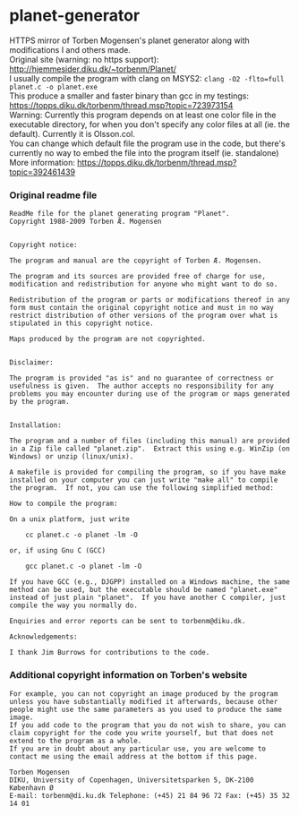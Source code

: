 # planet-generator
HTTPS mirror of Torben Mogensen's planet generator along with modifications I and others made.  
Original site (warning: no https support): http://hjemmesider.diku.dk/~torbenm/Planet/  
I usually compile the program with clang on MSYS2: `clang -O2 -flto=full planet.c -o planet.exe`  
This produce a smaller and faster binary than gcc in my testings:  
https://topps.diku.dk/torbenm/thread.msp?topic=723973154  
Warning: Currently this program depends on at least one color file in the executable directory, for when you don't specify any color files at all (ie. the default). Currently it is Olsson.col.  
You can change which default file the program use in the code, but there's currently no way to embed the file into the program itself (ie. standalone)  
More information: https://topps.diku.dk/torbenm/thread.msp?topic=392461439  

### Original readme file
```
ReadMe file for the planet generating program "Planet".
Copyright 1988-2009 Torben Æ. Mogensen


Copyright notice:

The program and manual are the copyright of Torben Æ. Mogensen.

The program and its sources are provided free of charge for use,
modification and redistribution for anyone who might want to do so.

Redistribution of the program or parts or modifications thereof in any
form must contain the original copyright notice and must in no way
restrict distribution of other versions of the program over what is
stipulated in this copyright notice.

Maps produced by the program are not copyrighted.


Disclaimer:

The program is provided "as is" and no guarantee of correctness or
usefulness is given.  The author accepts no responsibility for any
problems you may encounter during use of the program or maps generated
by the program.


Installation:

The program and a number of files (including this manual) are provided
in a Zip file called "planet.zip".  Extract this using e.g. WinZip (on
Windows) or unzip (linux/unix).

A makefile is provided for compiling the program, so if you have make
installed on your computer you can just write "make all" to compile
the program.  If not, you can use the following simplified method:

How to compile the program:

On a unix platform, just write

	cc planet.c -o planet -lm -O

or, if using Gnu C (GCC)

	gcc planet.c -o planet -lm -O

If you have GCC (e.g., DJGPP) installed on a Windows machine, the same
method can be used, but the executable should be named "planet.exe"
instead of just plain "planet".  If you have another C compiler, just
compile the way you normally do.

Enquiries and error reports can be sent to torbenm@diku.dk.

Acknowledgements:

I thank Jim Burrows for contributions to the code.
```
### Additional copyright information on Torben's website
```Both the program itself and maps created by the program are free for use, modification and reproduction, both privately and for commercial purposes, as long as this does not limit what other people may do with the program and images they produce with the program.  
For example, you can not copyright an image produced by the program unless you have substantially modified it afterwards, because other people might use the same parameters as you used to produce the same image.  
If you add code to the program that you do not wish to share, you can claim copyright for the code you write yourself, but that does not extend to the program as a whole.  
If you are in doubt about any particular use, you are welcome to contact me using the email address at the bottom if this page.  

Torben Mogensen  
DIKU, University of Copenhagen, Universitetsparken 5, DK-2100 København Ø  
E-mail: torbenm@di.ku.dk Telephone: (+45) 21 84 96 72 Fax: (+45) 35 32 14 01
```
